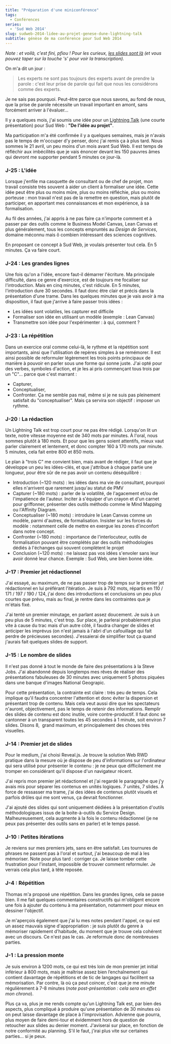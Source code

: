 ```yaml
---
title: "Préparation d'une miniconférence"
tags:
  - Conférences
series:
  - 'Sud Web 2014'
slug: sudweb-2014-lidee-au-projet-genese-dune-lightning-talk
subtitle: génèse de ma conférence pour Sud Web 2014
---
```


_Note&nbsp;: et voilà, c'est fini, pfiou&nbsp;! Pour les curieux,
[les <span lang="en">slides</span> sont là](http://borisschapira.github.io/slides/sw2014/#/)
(et vous pouvez taper sur la touche 's' pour voir la transcription)._

On m'a dit un jour&nbsp;:

> Les experts ne sont pas toujours des experts avant de prendre la parole&nbsp;:
> c'est leur prise de parole qui fait que nous les considérons comme des
> experts.

Je ne sais pas pourquoi. Peut-être parce que nous savons, au fond de nous, que
la prise de parole nécessite un travail important en amont, sans forcément
arriver à l'évaluer…

Il y a quelques mois, j'ai soumis une idée pour un
<span lang="en">[Lightning Talk](https://en.wikipedia.org/wiki/Lightning_talk)</span>
(une courte présentation) pour Sud Web&nbsp;: **"De l'idée au projet"**.

Ma participation m'a été confirmée il y a quelques semaines, mais je n'avais pas
le temps de m'occuper d'y penser, donc j'ai remis ça à plus tard. Nous sommes le
21 avril, un peu moins d'un mois avant Sud Web. Il est temps de réfléchir aux
imbécilités que je vais énoncer devant les 150 pauvres âmes qui devront me
supporter pendant 5 minutes ce jour-là.

<!-- more -->

### J-25&nbsp;: L'idée

Lorsque j'enfile ma casquette de consultant ou de chef de projet, mon travail
consiste très souvent à aider un client à formaliser une idée. Cette idée peut
être plus ou moins mûre, plus ou moins réfléchie, plus ou moins porteuse&nbsp;:
mon travail n'est pas de la remettre en question, mais plutôt de participer, en
apportant mes connaissances et mon expérience, à sa formalisation.

Au fil des années, j'ai appris à ne pas faire ça n'importe comment et à passer
par des outils comme le Business Model Canvas, Lean Canvas et plus généralement,
tous les concepts empruntés au _Design de Services_, domaine méconnu mais ô
combien intéressant des sciences cognitives.

En proposant ce concept à Sud Web, je voulais présenter tout cela. En 5 minutes.
Ça va faire court.

### J-24&nbsp;: Les grandes lignes

Une fois qu'on a l'idée, encore faut-il démarrer l'écriture. Ma principale
difficulté, dans ce genre d'exercice, est de toujours me focaliser sur
l'introduction. Mais en cinq minutes, c'est ridicule. En 5 minutes,
l'introduction dure 30 secondes. Il faut donc être clair et précis dans la
présentation d'une trame. Dans les quelques minutes que je vais avoir à ma
disposition, il faut que j'arrive à faire passer trois idées&nbsp;:

- Les idées sont volatiles, les capturer est difficile
- Formaliser son idée en utilisant un modèle (exemple&nbsp;: Lean Canvas)
- Transmettre son idée pour l'expérimenter&nbsp;: à qui, comment&nbsp;?

### J-23&nbsp;: La répétition

Dans un exercice oral comme celui-là, le rythme et la répétition sont
importants, ainsi que l'utilisation de repères simples à se remémorer. Il est
ainsi possible de reformuler légèrement les trois points principaux de manière à
pouvoir en parler sous une forme qui sonne juste. J'ai opté pour des verbes,
symboles d'action, et je les ai pris commençant tous trois par un "C"… parce que
c'est marrant&nbsp;:

- Capturer,
- Conceptualiser,
- Confronter. Ça me semble pas mal, même si je ne suis pas pleinement satisfait
  du "conceptualiser". Mais ça servira son objectif&nbsp;: imposer un rythme.

### J-20&nbsp;: La rédaction

Un <span lang="en">Lightning Talk</span> est trop court pour ne pas être rédigé.
Lorsqu'on lit un texte, notre vitesse moyenne est de 340 mots par minutes. À
l'oral, nous sommes plutôt à 180 mots. Et pour que les gens soient attentifs,
mieux vaut parler clairement et lentement, et donc compter 160 à 170 mots par
minute. 5 minutes, cela fait entre 800 et 850 mots.

Le plan à "trois C" me convient bien, mais avant de rédiger, il faut que je
développe un peu les idées-clés, et que j'attribue à chaque partie une longueur,
pour être sûr de ne pas avoir un contenu déséquilibré&nbsp;:

- Introduction (~120 mots)&nbsp;: les idées dans ma vie de consultant, pourquoi
  elles n'arrivent que rarement jusqu'au statut de PMV
- Capturer (~180 mots)&nbsp;: parler de la volatilité, de l'agacement et/ou de
  l'impatience de l'auteur. Inciter à s'équiper d'un crayon et d'un carnet pour
  griffonner, présenter des outils méthodo comme le Mind Mapping ou l'Affinity
  Diagram.
- Conceptualiser (~180 mots)&nbsp;: introduire le Lean Canvas comme un modèle,
  parmi d'autres, de formalisation. Insister sur les forces du modèle&nbsp;:
  notamment celle de mettre en exergue les zones d'inconfort dans notre concept.
- Confronter (~180 mots)&nbsp;: importance de l'interlocuteur, outils de
  formalisation pouvant être complétés par des outils méthodologies dédiés à
  l'échanges qui souvent complètent le projet
- Conclusion (~120 mots)&nbsp;: ne laissez pas vos idées s'envoler sans leur
  avoir donné leur chance. Exemple&nbsp;: Sud Web, une bien bonne idée.

### J-17&nbsp;: Premier jet rédactionnel

J'ai essayé, au maximum, de ne pas passer trop de temps sur le premier jet
rédactionnel en lui préférant l'itération. Je suis à 792 mots, répartis en 110 /
171 / 197 / 190 / 124, j'ai donc des introductions et conclusions un peu plus
courtes que prévu, mais au final, je rentre dans les contraintes que je m'étais
fixé.

J'ai tenté un premier minutage, en parlant assez doucement. Je suis à un peu
plus de 5 minutes, c'est trop. Sur place, je parlerai probablement plus vite à
cause du trac mais d'un autre côté, il faudra changer de
<span lang="en">slides</span> et anticiper les imprévus (on n'est jamais à
l'abri d'un cafouillage qui fait perdre de précieuses secondes). J'essaierai de
simplifier tout ça quand j'aurais fait quelques <span lang="en">slides</span> de
support.

### J-15&nbsp;: Le nombre de <span lang="en">slides</span>

Il n'est pas donné à tout le monde de faire des présentations à la Steve Jobs.
J'ai abandonné depuis longtemps mes rêves de réaliser des présentations
fabuleuses de 30 minutes avec uniquement 5 photos piquées dans une banque
d'images National Geograpic.

Pour cette présentation, la contrainte est claire&nbsp;: très peu de temps. Cela
implique qu'il faudra concentrer l'attention et donc éviter la dispersion et
présentant trop de contenu. Mais cela veut aussi dire que les spectateurs
n'auront, objectivement, pas le temps de retenir des informations. Remplir des
<span lang="en">slides</span> de contenu est donc inutile, voire
contre-productif. Il faut donc se cantonner à un transparent toutes les 45
secondes à 1 minute, soit environ 7 <span lang="en">slides</span>. Disons 8,
 grand maximum, et principalement des choses très visuelles.

### J-14&nbsp;: Premier jet de <span lang="en">slides</span>

Pour le medium, j'ai choisi Reveal.js. Je trouve la solution Web RWD pratique
dans la mesure où je dispose de peu d'informations sur l'ordinateur qui sera
utilisé pour présenter le contenu&nbsp;: je ne peux que difficilement me tromper
en considérant qu'il dispose d'un navigateur récent.

J'ai repris mon premier jet rédactionnel et j'ai regardé le paragraphe que j'y
avais mis pour séparer les contenus en unités logiques. 7 unités, 7
<span lang="en">slides</span>. À force de ressasser ma trame, j'ai des idées de
contenus plutôt visuels et parfois drôles qui me sont venus, ça devrait
fonctionner.

J'ai ajouté des <span lang="en">slides</span> qui sont uniquement dédiées à la
présentation d'outils méthodologiques issus de la boite-à-outils du Service
Design. Malheureusement, cela augmente à la fois le contenu rédactionnel (je ne
peux pas présenter des outils sans en parler) et le temps passé.

### J-10&nbsp;: Petites itérations

Je reviens sur mes premiers jets, sans en être satisfait. Les tournures de
phrases ne passent pas à l'oral et surtout, j'ai beaucoup de mal à les
mémoriser. Note pour plus tard&nbsp;: corriger ça. Je laisse tomber cette
frustration pour l'instant, impossible de trouver comment reformuler. Je verrais
cela plus tard, à tête reposée.

### J-4&nbsp;: Répétition

Thomas m'a proposé une répétition. Dans les grandes lignes, cela se passe bien.
Il me fait quelques commentaires constructifs qui m'obligent encore une fois à
ajouter du contenu à ma présentation, notamment pour mieux en dessiner
l'objectif.

Je m'aperçois également que j'ai lu mes notes pendant l'appel, ce qui est un
assez mauvais signe d'appropriation&nbsp;: je suis plutôt du genre à mémoriser
rapidement d'habitude, du moment que je trouve cela cohérent avec un discours.
Ce n'est pas le cas. Je reformule donc de nombreuses parties.

### J-1&nbsp;: La pression monte

Je suis environ à 1200 mots, ce qui est très loin de mon premier jet initial
inférieur à 800 mots, mais je maîtrise assez bien l’enchaînement qui contient
davantage de répétitions et de tic de langages qui facilitent sa mémorisation.
Par contre, là où ça peut coincer, c'est que je me minute régulièrement à 7-8
minutes (_note post-présentation&nbsp;: cela sera en effet mon chrono_).

Plus ça va, plus je me rends compte qu'un <span lang="en">Lightning Talk</span>
est, par bien des aspects, plus compliqué à produire qu'une présentation de 30
minutes où on peut laisse davantage de place à l'improvisation. Advienne que
pourra, plus moyen de faire demi-tour et évidemment hors de question de
retoucher aux <span lang="en">slides</span> au denier moment. J'aviserai sur
place, en fonction de notre conformité au planning. S'il le faut, j'irai plus
vite sur certaines parties… si je peux.
